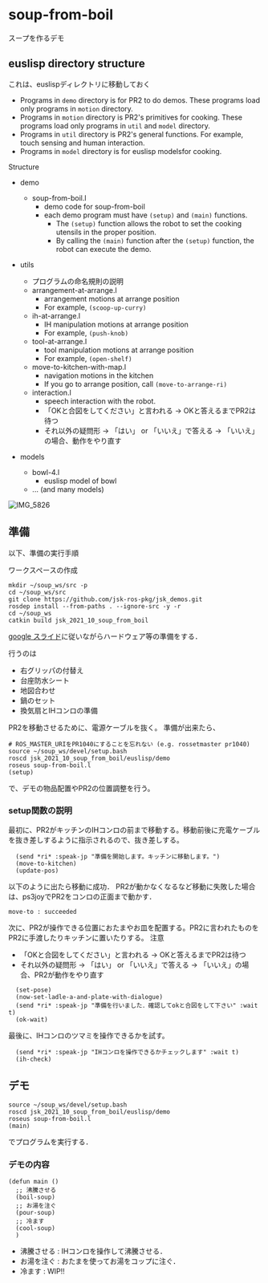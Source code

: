 # soup-from-boil

スープを作るデモ

## euslisp directory structure

これは、euslispディレクトリに移動しておく

- Programs in `demo` directory is for PR2 to do demos. These programs load only programs in `motion` directory.
- Programs in `motion` directory is PR2's primitives for cooking. These programs load only programs in `util` and `model` directory.
- Programs in `util` directory is PR2's general functions. For example, touch sensing and human interaction.
- Programs in `model` directory is for euslisp modelsfor cooking.

Structure

- demo
  - soup-from-boil.l
    - demo code for soup-from-boil
    - each demo program must have `(setup)` and `(main)` functions.
      - The `(setup)` function allows the robot to set the cooking utensils in the proper position.
      - By calling the `(main)` function after the `(setup)` function, the robot can execute the demo.

- utils
  - プログラムの命名規則の説明
  - arrangement-at-arrange.l
    - arrangement motions at arrange position
    - For example, `(scoop-up-curry)`
  - ih-at-arrange.l
    - IH manipulation motions at arrange position
    - For example, `(push-knob)`
  - tool-at-arrange.l
    - tool manipulation motions at arrange position
    - For example, `(open-shelf)`
  - move-to-kitchen-with-map.l
    - navigation motions in the kitchen
    - If you go to arrange position, call `(move-to-arrange-ri)`
  - interaction.l
    - speech interaction with the robot.
    - 「OKと合図をしてください」と言われる -> OKと答えるまでPR2は待つ
    - それ以外の疑問形 -> 「はい」 or 「いいえ」で答える -> 「いいえ」の場合、動作をやり直す

- models
  - bowl-4.l
    - euslisp model of bowl
  - ... (and many models)

![IMG_5826](https://user-images.githubusercontent.com/38127823/136733293-a7e58b12-2150-4099-ad30-2df666da0a86.jpg)

## 準備

以下、準備の実行手順

ワークスペースの作成

```
mkdir ~/soup_ws/src -p
cd ~/soup_ws/src
git clone https://github.com/jsk-ros-pkg/jsk_demos.git
rosdep install --from-paths . --ignore-src -y -r
cd ~/soup_ws
catkin build jsk_2021_10_soup_from_boil
```

[google スライド](https://docs.google.com/presentation/d/1uuL0VSfQScqvSo1AYunSH2SAyWI3LbZ4ZQoqa1mCs14/edit?usp=sharing)に従いながらハードウェア等の準備をする．  

行うのは
- 右グリッパの付替え
- 台座防水シート
- 地図合わせ
- 鍋のセット
- 換気扇とIHコンロの準備

PR2を移動させるために、電源ケーブルを抜く。
準備が出来たら、

```
# ROS_MASTER_URIをPR1040にすることを忘れない (e.g. rossetmaster pr1040)
source ~/soup_ws/devel/setup.bash
roscd jsk_2021_10_soup_from_boil/euslisp/demo
roseus soup-from-boil.l
(setup)
```

で、デモの物品配置やPR2の位置調整を行う。

### setup関数の説明

最初に、PR2がキッチンのIHコンロの前まで移動する。移動前後に充電ケーブルを抜き差しするように指示されるので、抜き差しする。

```
  (send *ri* :speak-jp "準備を開始します。キッチンに移動します。")
  (move-to-kitchen)
  (update-pos)
```

以下のように出たら移動に成功．
PR2が動かなくなるなど移動に失敗した場合は、ps3joyでPR2をコンロの正面まで動かす．

```
move-to : succeeded
```

次に、PR2が操作できる位置におたまやお皿を配置する。PR2に言われたものをPR2に手渡したりキッチンに置いたりする。
注意
 - 「OKと合図をしてください」と言われる -> OKと答えるまでPR2は待つ
 - それ以外の疑問形 -> 「はい」 or 「いいえ」で答える -> 「いいえ」の場合、PR2が動作をやり直す

```
  (set-pose)
  (now-set-ladle-a-and-plate-with-dialogue)
  (send *ri* :speak-jp "準備を行いました．確認してokと合図をして下さい" :wait t)
  (ok-wait)
```

最後に、IHコンロのツマミを操作できるかを試す。

```
  (send *ri* :speak-jp "IHコンロを操作できるかチェックします" :wait t)
  (ih-check)
```


## デモ
```
source ~/soup_ws/devel/setup.bash
roscd jsk_2021_10_soup_from_boil/euslisp/demo
roseus soup-from-boil.l
(main)
```
でプログラムを実行する．


### デモの内容
```
(defun main ()
  ;; 沸騰させる
  (boil-soup)
  ;; お湯を注ぐ
  (pour-soup)
  ;; 冷ます
  (cool-soup)
  )
```

- 沸騰させる : IHコンロを操作して沸騰させる．
- お湯を注ぐ : おたまを使ってお湯をコップに注ぐ．
- 冷ます : WIP!!
